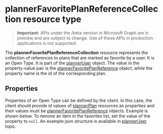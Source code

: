 # plannerFavoritePlanReferenceCollection resource type

> **Important:** APIs under the /beta version in Microsoft Graph are in preview and are subject to change. Use of these APIs in production applications is not supported.

The **plannerFavoritePlanReferenceCollection** resource represents the collection of references to plans that are marked as favorite by a user. It is an Open Type. 
It is part of the [plannerUser](plannerUser.md) object. The value in the property-value pair is the [plannerFavoritePlanReference](plannerFavoritePlanReference.md) object, while the property name is the id of the corresponding plan.


## Properties
Properties of an Open Type can be defined by the client. In this case, the client should provide id values of [plannerPlan](plannerPlan.md) resources as properties and their values must be [plannerFavoritePlanReference](plannerFavoritePlanReference.md) objects. Example is shown below. To remove an item in the favorites list, set the value of the property to `null`.
An example json structure is available in [plannerUser](planneruser.md) topic.


<!-- uuid: 8fcb5dbc-d5aa-4681-8e31-b001d5168d79
2015-10-25 14:57:30 UTC -->
<!-- {
  "type": "#page.annotation",
  "description": "plannerFavoritePlanReferenceCollection resource",
  "keywords": "",
  "section": "documentation",
  "tocPath": ""
}-->